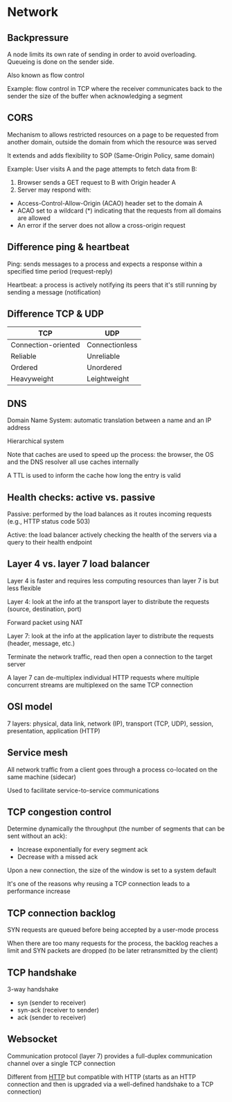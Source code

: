 # Network

## Backpressure

A node limits its own rate of sending in order to avoid overloading. Queueing is done on the sender side.

Also known as flow control

Example: flow control in TCP where the receiver communicates back to the sender the size of the buffer when acknowledging a segment

## CORS

Mechanism to allows restricted resources on a page to be requested from another domain, outside the domain from which the resource was served

It extends and adds flexibility to SOP (Same-Origin Policy, same domain)

Example: User visits A and the page attempts to fetch data from B:
1. Browser sends a GET request to B with Origin header A
2. Server may respond with:
- Access-Control-Allow-Origin (ACAO) header set to the domain A
- ACAO set to a wildcard (*) indicating that the requests from all domains are allowed
- An error if the server does not allow a cross-origin request

## Difference ping & heartbeat

Ping: sends messages to a process and expects a response within a specified time period (request-reply)

Heartbeat: a process is actively notifying its peers that it's still running by sending a message (notification)

## Difference TCP & UDP

| TCP | UDP            |
|-----|----------------|
| Connection-oriented    | Connectionless |
| Reliable    | Unreliable     |
| Ordered    | Unordered      |
| Heavyweight    | Leightweight               |

## DNS

Domain Name System: automatic translation between a name and an IP address

Hierarchical system

Note that caches are used to speed up the process: the browser, the OS and the DNS resolver all use caches internally

A TTL is used to inform the cache how long the entry is valid

## Health checks: active vs. passive

Passive: performed by the load balances as it routes incoming requests (e.g., HTTP status code 503)

Active: the load balancer actively checking the health of the servers via a query to their health endpoint

## Layer 4 vs. layer 7 load balancer

Layer 4 is faster and requires less computing resources than layer 7 is but less flexible

Layer 4: look at the info at the transport layer to distribute the requests (source, destination, port)

Forward packet using NAT

Layer 7: look at the info at the application layer to distribute the requests (header, message, etc.)

Terminate the network traffic, read then open a connection to the target server

A layer 7 can de-multiplex individual HTTP requests where multiple concurrent streams are multiplexed on the same TCP connection

## OSI model

7 layers: physical, data link, network (IP), transport (TCP, UDP), session, presentation, application (HTTP)

## Service mesh

All network traffic from a client goes through a process co-located on the same machine (sidecar)

Used to facilitate service-to-service communications

## TCP congestion control

Determine dynamically the throughput (the number of segments that can be sent without an ack):
- Increase exponentially for every segment ack
- Decrease with a missed ack

Upon a new connection, the size of the window is set to a system default

It's one of the reasons why reusing a TCP connection leads to a performance increase

## TCP connection backlog

SYN requests are queued before being accepted by a user-mode process

When there are too many requests for the process, the backlog reaches a limit and SYN packets are dropped (to be later retransmitted by the client)

## TCP handshake

3-way handshake
- syn (sender to receiver)
- syn-ack (receiver to sender)
- ack (sender to receiver)

## Websocket

Communication protocol (layer 7) provides a full-duplex communication channel over a single TCP connection

Different from [HTTP](http.md#http) but compatible with HTTP (starts as an HTTP connection and then is upgraded via a well-defined handshake to a TCP connection)
